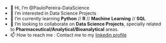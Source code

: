 - 👋 Hi, I’m @PauloPereira-DataScience
- 👀 I’m interested in Data Science Projects
- 🌱 I’m currently learning **Python** // **R** // **Machine** **Learning** // **SQL**
- 💞️ I’m looking to collaborate on **Data Science Projects**, specially related to **Pharmaceutical/Analytical/Bioanalytical** areas.
- 📫 How to reach me : Contact me to my [linkedin profile](https://www.linkedin.com/in/paulo-pereira95/)

<!---
PauloPereira-DataScience/PauloPereira-DataScience is a ✨ special ✨ repository because its `README.md` (this file) appears on your GitHub profile.
You can click the Preview link to take a look at your changes.
--->
